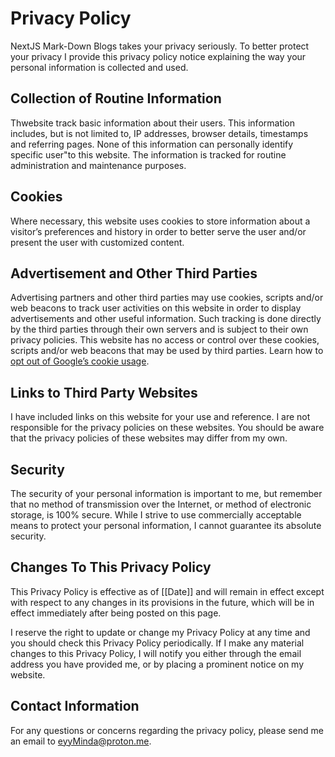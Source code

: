 # Privacy Policy

NextJS Mark-Down Blogs takes your privacy seriously. To better protect your privacy I provide this privacy policy notice explaining the way your personal information is collected and used.

## Collection of Routine Information

Thwebsite track basic information about their users. This information includes, but is not limited to, IP addresses, browser details, timestamps and referring pages. None of this information can personally identify specific user"to this website. The information is tracked for routine administration and maintenance purposes.

## Cookies

Where necessary, this website uses cookies to store information about a visitor’s preferences and history in order to better serve the user and/or present the user with customized content.

## Advertisement and Other Third Parties

Advertising partners and other third parties may use cookies, scripts and/or web beacons to track user activities on this website in order to display advertisements and other useful information. Such tracking is done directly by the third parties through their own servers and is subject to their own privacy policies. This website has no access or control over these cookies, scripts and/or web beacons that may be used by third parties. Learn how to [opt out of Google’s cookie usage](http://www.google.com/privacy_ads.html).

## Links to Third Party Websites

I have included links on this website for your use and reference. I are not responsible for the privacy policies on these websites. You should be aware that the privacy policies of these websites may differ from my own.

## Security

The security of your personal information is important to me, but remember that no method of transmission over the Internet, or method of electronic storage, is 100% secure. While I strive to use commercially acceptable means to protect your personal information, I cannot guarantee its absolute security.

## Changes To This Privacy Policy

This Privacy Policy is effective as of [[Date]] and will remain in effect except with respect to any changes in its provisions in the future, which will be in effect immediately after being posted on this page.

I reserve the right to update or change my Privacy Policy at any time and you should check this Privacy Policy periodically. If I make any material changes to this Privacy Policy, I will notify you either through the email address you have provided me, or by placing a prominent notice on my website.

## Contact Information

For any questions or concerns regarding the privacy policy, please send me an email to [eyyMinda@proton.me](mailto:eyyMinda@proton.me).
